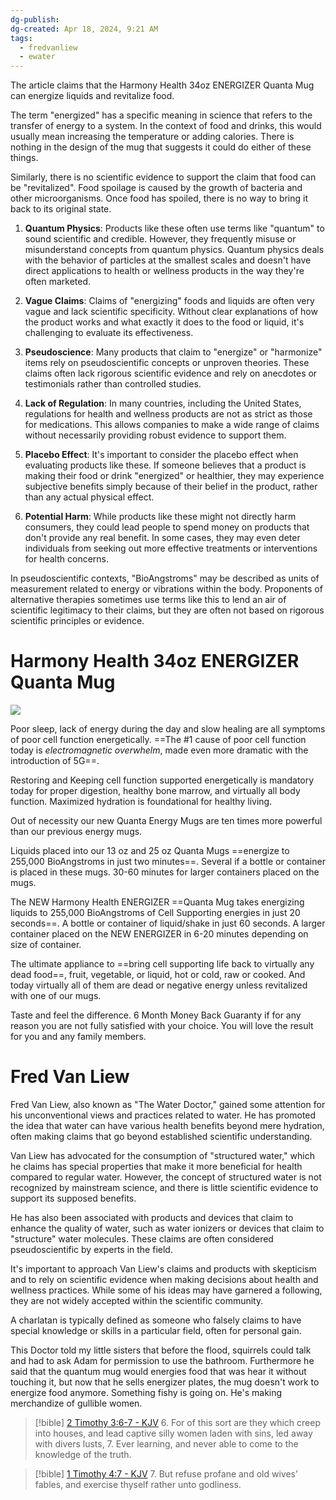 ```yaml
---
dg-publish: 
dg-created: Apr 18, 2024, 9:21 AM
tags:
  - fredvanliew
  - ewater
---
```

The article claims that the Harmony Health 34oz ENERGIZER Quanta Mug can energize liquids and revitalize food.

The term "energized" has a specific meaning in science that refers to the transfer of energy to a system. In the context of food and drinks, this would usually mean increasing the temperature or adding calories. There is nothing in the design of the mug that suggests it could do either of these things.

Similarly, there is no scientific evidence to support the claim that food can be "revitalized". Food spoilage is caused by the growth of bacteria and other microorganisms. Once food has spoiled, there is no way to bring it back to its original state.

1. **Quantum Physics**: Products like these often use terms like "quantum" to sound scientific and credible. However, they frequently misuse or misunderstand concepts from quantum physics. Quantum physics deals with the behavior of particles at the smallest scales and doesn't have direct applications to health or wellness products in the way they're often marketed.
    
2. **Vague Claims**: Claims of "energizing" foods and liquids are often very vague and lack scientific specificity. Without clear explanations of how the product works and what exactly it does to the food or liquid, it's challenging to evaluate its effectiveness.
    
3. **Pseudoscience**: Many products that claim to "energize" or "harmonize" items rely on pseudoscientific concepts or unproven theories. These claims often lack rigorous scientific evidence and rely on anecdotes or testimonials rather than controlled studies.
    
4. **Lack of Regulation**: In many countries, including the United States, regulations for health and wellness products are not as strict as those for medications. This allows companies to make a wide range of claims without necessarily providing robust evidence to support them.
    
5. **Placebo Effect**: It's important to consider the placebo effect when evaluating products like these. If someone believes that a product is making their food or drink "energized" or healthier, they may experience subjective benefits simply because of their belief in the product, rather than any actual physical effect.
    
6. **Potential Harm**: While products like these might not directly harm consumers, they could lead people to spend money on products that don't provide any real benefit. In some cases, they may even deter individuals from seeking out more effective treatments or interventions for health concerns.

In pseudoscientific contexts, "BioAngstroms" may be described as units of measurement related to energy or vibrations within the body. Proponents of alternative therapies sometimes use terms like this to lend an air of scientific legitimacy to their claims, but they are often not based on rigorous scientific principles or evidence.

# Harmony Health 34oz ENERGIZER Quanta Mug

![](https://cdn11.bigcommerce.com/s-dgzvsm/images/stencil/1280x1280/products/362/909/harmony-health-34oz-energizer-quanta-mug__30783.1675355272.jpg?c=2)

Poor sleep, lack of energy during the day and slow healing are all symptoms of poor cell function energetically. ==The #1 cause of poor cell function today is *electromagnetic overwhelm*, made even more dramatic with the introduction of 5G==.

Restoring and Keeping cell function supported energetically is mandatory today for proper digestion, healthy bone marrow, and virtually all body function. Maximized hydration is foundational for healthy living.

Out of necessity our new Quanta Energy Mugs are ten times more powerful than our previous energy mugs.

Liquids placed into our 13 oz and 25 oz Quanta Mugs ==energize to 255,000 BioAngstroms in just two minutes==. Several if a bottle or container is placed in these mugs. 30-60 minutes for larger containers placed on the mugs.

The NEW Harmony Health ENERGIZER ==Quanta Mug takes energizing liquids to 255,000 BioAngstroms of Cell Supporting energies in just 20 seconds==. A bottle or container of liquid/shake in just 60 seconds. A larger container placed on the NEW ENERGIZER in 6-20 minutes depending on size of container.

The ultimate appliance to ==bring cell supporting life back to virtually any dead food==, fruit, vegetable, or liquid, hot or cold, raw or cooked. And today virtually all of them are dead or negative energy unless revitalized with one of our mugs.

Taste and feel the difference. 6 Month Money Back Guaranty if for any reason you are not fully satisfied with your choice. You will love the result for you and any family members.

# Fred Van Liew

Fred Van Liew, also known as "The Water Doctor," gained some attention for his unconventional views and practices related to water. He has promoted the idea that water can have various health benefits beyond mere hydration, often making claims that go beyond established scientific understanding.

Van Liew has advocated for the consumption of "structured water," which he claims has special properties that make it more beneficial for health compared to regular water. However, the concept of structured water is not recognized by mainstream science, and there is little scientific evidence to support its supposed benefits.

He has also been associated with products and devices that claim to enhance the quality of water, such as water ionizers or devices that claim to "structure" water molecules. These claims are often considered pseudoscientific by experts in the field.

It's important to approach Van Liew's claims and products with skepticism and to rely on scientific evidence when making decisions about health and wellness practices. While some of his ideas may have garnered a following, they are not widely accepted within the scientific community.

A charlatan is typically defined as someone who falsely claims to have special knowledge or skills in a particular field, often for personal gain.

This Doctor told my little sisters that before the flood, squirrels could talk and had to ask Adam for permission to use the bathroom. Furthermore he said that the quantum mug would energies food that was hear it without touching it, but now that he sells energizer plates, the mug doesn't work to energize food anymore. Something fishy is going on. He's making merchandize of gullible women.

> [!bible] [2 Timothy 3:6-7 - KJV](https://bible-api.com/2+Timothy+3:6-7?translation=kjv)
> 6. For of this sort are they which creep into houses, and lead captive silly women laden with sins, led away with divers lusts,
> 7. Ever learning, and never able to come to the knowledge of the truth.

> [!bible] [1 Timothy 4:7 - KJV](https://bible-api.com/1+Timothy+4:7?translation=kjv)
> 7. But refuse profane and old wives’ fables, and exercise thyself rather unto godliness.

